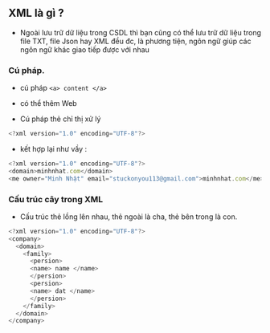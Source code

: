 ## XML là gì ?

- Ngoài lưu trữ dữ liệu trong CSDL thì bạn cũng có thể lưu trữ dữ liệu trong file TXT, file Json hay XML đều đc, là phương tiện, ngôn ngữ giúp các ngôn ngữ khác giao tiếp được với nhau

### Cú pháp.

- cú pháp `<a> content </a>`

- có thể thêm <a owner="Minh Nhat" email="dd">Web</a>

- Cú pháp thẻ chỉ thị xử lý 

```javascript
<?xml version="1.0" encoding="UTF-8"?>
```
- kết hợp lại như vầy :

```javascript
<?xml version="1.0" encoding="UTF-8"?>
<domain>minhnhat.com</domain>
<me owner="Minh Nhật" email="stuckonyou113@gmail.com">minhnhat.com</me>
```

### Cấu trúc cây trong XML

- Cấu trúc thẻ lồng lên nhau, thẻ ngoài là cha, thẻ bên trong là con.

```javascript
<?xml version="1.0" encoding="UTF-8"?>
<company>
  <domain>
    <family>
      <persion>
      <name> name </name>
      </persion>
      <persion>
      <name> dat </name>
      </persion>
    </family>
  </domain>
</company>
```
